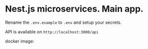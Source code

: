 # Nest.js microservices. Main app.

Rename the `.env.example` to `.env` and setup your secrets.

API is available on `http://localhost:3000/api`

docker image:
